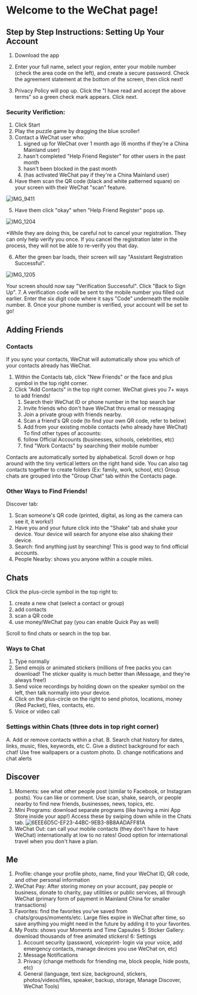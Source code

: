 # Welcome to the WeChat page!


## Step by Step Instructions: Setting Up Your Account
1. Download the app
2. Enter your full name, select your region, enter your mobile number (check the area code on the left), and create a secure password. Check the agreement statement at the bottom of the screen, then click next!

3. Privacy Policy will pop up. Click the "I have read and accept the above terms" so a green check mark appears. Click next.

### Security Verifiction:
1. Click Start
2. Play the puzzle game by dragging the blue scroller!
3. Contact a WeChat user who:
   1. signed up for WeChat over 1 month ago (6 months if they're a China Mainland user)
   2. hasn't completed "Help Friend Register" for other users in the past month
   3. hasn't been blocked in the past month
   4. (has activated WeChat pay if they're a China Mainland user)
4. Have them scan the QR code (black and white patterned square) on your screen with their WeChat "scan" feature.

![IMG_9411](https://user-images.githubusercontent.com/62730453/77861760-997be980-71dc-11ea-92d9-a7e8f8bf49bb.png)

5. Have them click "okay" when "Help Friend Register" pops up.

![IMG_1204](https://user-images.githubusercontent.com/62730453/77861596-7866c900-71db-11ea-9bf5-7f1bbc6e0209.png)

*While they are doing this, be careful not to cancel your registration. They can only help verify you once. If you cancel the registration later in the process, they will not be able to re-verify you that day.

6. After the green bar loads, their screen will say "Assistant Registration Successful".

![IMG_1205](https://user-images.githubusercontent.com/62730453/77861644-bbc13780-71db-11ea-9aec-7cb019a3795e.png=100x200)

Your screen should now say "Verification Successful". Click "Back to Sign Up".
7. A verification code will be sent to the mobile number you filled out earlier. Enter the six digit code where it says "Code" underneath the mobile number.
8. Once your phone number is verified, your account will be set to go!

## Adding Friends
### Contacts
If you sync your contacts, WeChat will automatically show you which of your contacts already has WeChat.
1. Within the Contacts tab, click "New Friends" or the face and plus symbol in the top right corner.
2. Click "Add Contacts" in the top right corner. WeChat gives you 7+ ways to add friends!
   1. Search their WeChat ID or phone number in the top search bar
   2. Invite friends who don't have WeChat thru email or messaging
   3. Join a private group with friends nearby.
   4. Scan a friend's QR code (to find your own QR code, refer to below)
   5. Add from your existing mobile contacts (who already have WeChat)
 To find other types of accounts:
   6. follow Official Accounts (businesses, schools, celebrities, etc)
   7. find "Work Contacts" by searching their mobile number
   
Contacts are automatically sorted by alphabetical. Scroll down or hop around with the tiny vertical letters on the right hand side.
You can also tag contacts together to create folders (Ex: family, work, school, etc)
Group chats are grouped into the "Group Chat" tab within the Contacts page.
   
### Other Ways to Find Friends!
Discover tab:
1. Scan someone's QR code (printed, digital, as long as the camera can see it, it works!)
2. Have you and your future click into the "Shake" tab and shake your device. Your device will search for anyone else also shaking their device.
3. Search: find anything just by searching! This is good way to find official accounts. 
4. People Nearby: shows you anyone within a couple miles.

## Chats
Click the plus-circle symbol in the top right to:
1. create a new chat (select a contact or group)
2. add contacts
3. scan a QR code
4. use money/WeChat pay (you can enable Quick Pay as well)

Scroll to find chats or search in the top bar.
### Ways to Chat
1. Type  normally
2. Send emojis or animated stickers (millions of free packs you can download! The sticker quality is much better than iMessage, and they're always free!)
3. Send voice recordings by holding down on the speaker symbol on the left, then talk normally into your device.
4. Click on the plus-circle on the right to send photos, locations, money (Red Packet), files, contacts, etc.
5. Voice or video call

### Settings within Chats (three dots in top right corner)
A. Add or remove contacts within a chat.
B. Search chat history for dates, links, music, files, keywords, etc
C. Give a distinct background for each chat! Use free wallpapers or a custom photo.
D. change notifications and chat alerts



## Discover
1. Moments: see what other people post (similar to Facebook, or Instagram posts). You can like or comment.
Use scan, shake, search, or people nearby to find new friends, businesses, news, topics, etc.
2. Mini Programs: download separate programs (like having a mini App Store inside your app!) Access these by swiping down while in the Chats tab.
![6EEE6D5C-EF23-44BC-9EB3-8B8AADAFF81A](https://user-images.githubusercontent.com/62730453/77861961-f62bd400-71dd-11ea-8f09-6df8ad3ff749.png)
3. WeChat Out: can call your mobile contacts (they don't have to have WeChat) internationally at low to no rates! Good option for international travel when you don't have a plan.

## Me
1. Profile: change your profile photo, name, find your WeChat ID, QR code, and other personal information
2. WeChat Pay: After storing money on your account, pay people or business, donate to charity, pay utilitiies or public services, all through WeChat (primary form of payment in Mainland China for smaller transactions)
3. Favorites: find the favorites you've saved from chats/groups/moments/etc. Large files expire in WeChat after time, so save anything you might need in the future by adding it to your favorites. 
4. My Posts: shows your Moments and Time Capsules
5: Sticker Gallery: download thousands of free animated stickers!
6: Settings
   1. Account security (password, voiceprint- login via your voice, add emergency contacts, manage devices you use WeChat on, etc)
   2. Message Notifications
   3. Privacy (change methods for friending me, block people, hide posts, etc)
   4. General (language, text size, background, stickers, photos/videos/files, speaker, backup, storage, Manage Discover, WeChat Tools)

